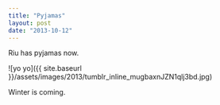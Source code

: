 ```yaml
---
title: "Pyjamas"
layout: post
date: "2013-10-12"
---
```


Riu has pyjamas now.

![yo yo]({{ site.baseurl }}/assets/images/2013/tumblr_inline_mugbaxnJZN1qlj3bd.jpg)

Winter is coming.
